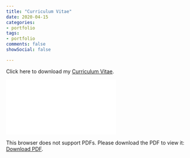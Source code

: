 ```yaml
---
title: "Curriculum Vitae"
date: 2020-04-15
categories:
- portfolio
tags:
- portfolio
comments: false
showSocial: false

---
```


Click here to download my [Curriculum Vitae](/files/yuehao_cv_2020.pdf).
<!--more-->

<object data="/files/yuehao_cv_2020.pdf" type="application/pdf" width="700px" height="700px">
    <embed src="/files/yuehao_cv_2020.pdf">
        <p>This browser does not support PDFs. Please download the PDF to view it: <a href="/files/yuehao_cv_2020.pdf">Download PDF</a>.</p>
    </embed>
</object>



